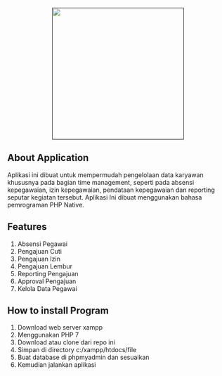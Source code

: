 <p align="center"><a href="" target="_blank"><img src="https://www.php.net/images/logos/new-php-logo.svg" width="300"></a></p>



## About Application
Aplikasi ini dibuat untuk mempermudah pengelolaan data karyawan khususnya pada bagian time management, seperti pada absensi kepegawaian, izin kepegawaian, pendataan kepegawaian dan reporting seputar kegiatan tersebut. Aplikasi Ini dibuat menggunakan bahasa pemrograman PHP Native.

## Features

1. Absensi Pegawai
2. Pengajuan Cuti
3. Pengajuan Izin
4. Pengajuan Lembur
5. Reporting Pengajuan
6. Approval Pengajuan
7. Kelola Data Pegawai

## How to install Program

1. Download web server xampp 
2. Menggunakan PHP 7
3. Download atau clone dari repo ini
4. Simpan di directory c:/xampp/htdocs/file
5. Buat database di phpmyadmin dan sesuaikan
6. Kemudian jalankan aplikasi
